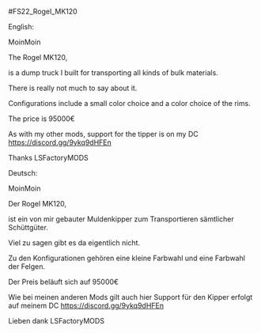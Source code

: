 #FS22_Rogel_MK120

English:

MoinMoin

The Rogel MK120,

is a dump truck I built for transporting all kinds of bulk materials.

There is really not much to say about it.

Configurations include a small color choice and a color choice of the rims.

The price is 95000€

As with my other mods, support for the tipper is on my DC https://discord.gg/9ykq9dHFEn

Thanks LSFactoryMODS


Deutsch:

MoinMoin

Der Rogel MK120,

ist ein von mir gebauter Muldenkipper zum Transportieren sämtlicher Schüttgüter.

Viel zu sagen gibt es da eigentlich nicht.

Zu den Konfigurationen gehören eine kleine Farbwahl und eine Farbwahl der Felgen.

Der Preis beläuft sich auf 95000€

Wie bei meinen anderen Mods gilt auch hier Support für den Kipper erfolgt auf meinem DC https://discord.gg/9ykq9dHFEn

Lieben dank LSFactoryMODS
